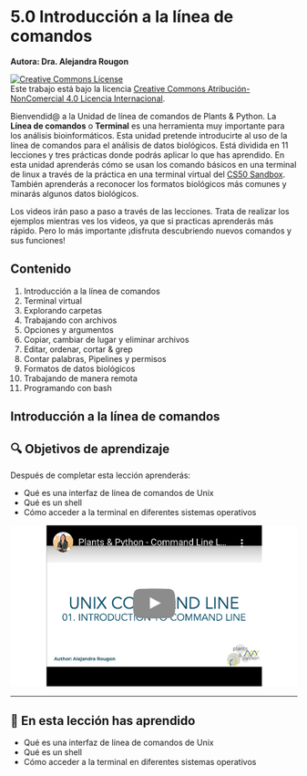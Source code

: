 # 5.0 Introducción a la línea de comandos

**Autora:  Dra. Alejandra Rougon**

<a rel="license" href="http://creativecommons.org/licenses/by-nc/4.0/"><img alt="Creative Commons License" style="border-width:0" src="https://i.creativecommons.org/l/by-nc/4.0/88x31.png" /></a><br />Este trabajo está bajo la licencia <a rel="license" href="http://creativecommons.org/licenses/by-nc/4.0/">Creative Commons Atribución-NonComercial 4.0 Licencia Internacional</a>.

Bienvendid@ a la Unidad de línea de comandos de Plants & Python. La **Línea de comandos** o **Terminal** es una herramienta muy importante para los análisis bioinformáticos. Esta unidad pretende introducirte al uso de la línea
de comandos para el análisis de datos biológicos. Está dividida en 11 lecciones y tres prácticas donde podrás aplicar lo que has aprendido. En esta unidad aprenderás cómo se usan los comando básicos en una terminal de linux a través de la práctica en una terminal virtual del [CS50 Sandbox](https://sandbox.cs50.io/). También aprenderás a reconocer los formatos biológicos más comunes y minarás algunos datos biológicos. 

Los videos irán paso a paso a través de las lecciones. Trata de realizar los ejemplos mientras ves los videos, ya que si practicas aprenderás más rápido. Pero lo más importante ¡disfruta descubriendo nuevos comandos y sus funciones! 

 

## Contenido

 
1. Introducción a la línea de comandos <br> 
2. Terminal virtual <br> 
3. Explorando carpetas <br> 
4. Trabajando con archivos <br> 
5. Opciones y argumentos <br> 
6. Copiar, cambiar de lugar y eliminar archivos <br> 
7. Editar, ordenar, cortar & grep <br> 
8. Contar palabras, Pipelines y permisos <br> 
9. Formatos de datos biológicos <br> 
10. Trabajando de manera remota <br> 
11. Programando con bash
 



## Introducción a la línea de comandos

## 🔍 **Objetivos de aprendizaje**

Después de completar esta lección aprenderás:

* Qué es una interfaz de línea de comandos de Unix
* Qué es un shell
* Cómo acceder a la terminal en diferentes sistemas operativos



 [![01.Introcution to Command Line](https://github.com/alerougon/ObjectStorage/blob/main/PP_CommandLine/MiniaturasVideos/Slide1.png?raw=true)](https://youtube.com/embed/L1pkyBwCESM "01.Introcution to Command Line")

----------

## 🔑 **En esta lección has aprendido**


* Qué es una interfaz de línea de comandos de Unix
* Qué es un shell
* Cómo acceder a la terminal en diferentes sistemas operativos

